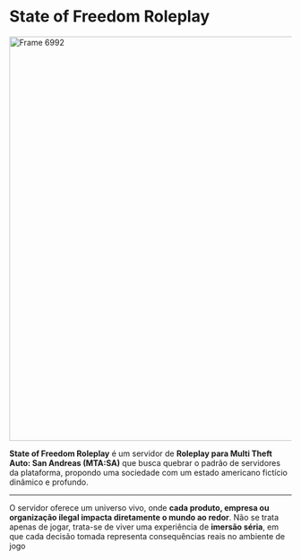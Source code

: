 # State of Freedom Roleplay

<img width="1920" height="722" alt="Frame 6992" src="https://github.com/user-attachments/assets/75ab6a2a-b4a0-4bf1-88b4-d1719c078f66" />

**State of Freedom Roleplay** é um servidor de **Roleplay para Multi Theft Auto: San Andreas (MTA:SA)** que busca quebrar o padrão de servidores da plataforma, propondo uma sociedade com um estado americano fictício dinâmico e profundo.

---

O servidor oferece um universo vivo, onde **cada produto, empresa ou organização ilegal impacta diretamente o mundo ao redor**. Não se trata apenas de jogar, trata-se de viver uma experiência de **imersão séria**, em que cada decisão tomada representa consequências reais no ambiente de jogo 
